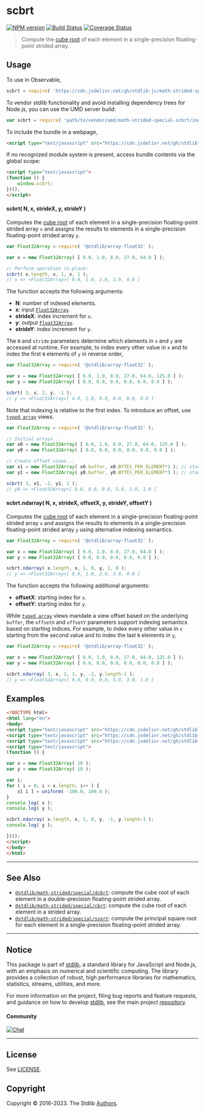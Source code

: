 <!--

@license Apache-2.0

Copyright (c) 2020 The Stdlib Authors.

Licensed under the Apache License, Version 2.0 (the "License");
you may not use this file except in compliance with the License.
You may obtain a copy of the License at

   http://www.apache.org/licenses/LICENSE-2.0

Unless required by applicable law or agreed to in writing, software
distributed under the License is distributed on an "AS IS" BASIS,
WITHOUT WARRANTIES OR CONDITIONS OF ANY KIND, either express or implied.
See the License for the specific language governing permissions and
limitations under the License.

-->

# scbrt

[![NPM version][npm-image]][npm-url] [![Build Status][test-image]][test-url] [![Coverage Status][coverage-image]][coverage-url] <!-- [![dependencies][dependencies-image]][dependencies-url] -->

> Compute the [cube root][@stdlib/math/base/special/cbrtf] of each element in a single-precision floating-point strided array.

<section class="intro">

</section>

<!-- /.intro -->



<section class="usage">

## Usage

To use in Observable,

```javascript
scbrt = require( 'https://cdn.jsdelivr.net/gh/stdlib-js/math-strided-special-scbrt@umd/browser.js' )
```

To vendor stdlib functionality and avoid installing dependency trees for Node.js, you can use the UMD server build:

```javascript
var scbrt = require( 'path/to/vendor/umd/math-strided-special-scbrt/index.js' )
```

To include the bundle in a webpage,

```html
<script type="text/javascript" src="https://cdn.jsdelivr.net/gh/stdlib-js/math-strided-special-scbrt@umd/browser.js"></script>
```

If no recognized module system is present, access bundle contents via the global scope:

```html
<script type="text/javascript">
(function () {
    window.scbrt;
})();
</script>
```

#### scbrt( N, x, strideX, y, strideY )

Computes the [cube root][@stdlib/math/base/special/cbrtf] of each element in a single-precision floating-point strided array `x` and assigns the results to elements in a single-precision floating-point strided array `y`.

```javascript
var Float32Array = require( '@stdlib/array-float32' );

var x = new Float32Array( [ 0.0, 1.0, 8.0, 27.0, 64.0 ] );

// Perform operation in-place:
scbrt( x.length, x, 1, x, 1 );
// x => <Float32Array>[ 0.0, 1.0, 2.0, 3.0, 4.0 ]
```

The function accepts the following arguments:

-   **N**: number of indexed elements.
-   **x**: input [`Float32Array`][@stdlib/array/float32].
-   **strideX**: index increment for `x`.
-   **y**: output [`Float32Array`][@stdlib/array/float32].
-   **strideY**: index increment for `y`.

The `N` and `stride` parameters determine which elements in `x` and `y` are accessed at runtime. For example, to index every other value in `x` and to index the first `N` elements of `y` in reverse order,

```javascript
var Float32Array = require( '@stdlib/array-float32' );

var x = new Float32Array( [ 0.0, 1.0, 8.0, 27.0, 64.0, 125.0 ] );
var y = new Float32Array( [ 0.0, 0.0, 0.0, 0.0, 0.0, 0.0 ] );

scbrt( 3, x, 2, y, -1 );
// y => <Float32Array>[ 4.0, 2.0, 0.0, 0.0, 0.0, 0.0 ]
```

Note that indexing is relative to the first index. To introduce an offset, use [`typed array`][@stdlib/array/float32] views.

```javascript
var Float32Array = require( '@stdlib/array-float32' );

// Initial arrays...
var x0 = new Float32Array( [ 0.0, 1.0, 8.0, 27.0, 64.0, 125.0 ] );
var y0 = new Float32Array( [ 0.0, 0.0, 0.0, 0.0, 0.0, 0.0 ] );

// Create offset views...
var x1 = new Float32Array( x0.buffer, x0.BYTES_PER_ELEMENT*1 ); // start at 2nd element
var y1 = new Float32Array( y0.buffer, y0.BYTES_PER_ELEMENT*3 ); // start at 4th element

scbrt( 3, x1, -2, y1, 1 );
// y0 => <Float32Array>[ 0.0, 0.0, 0.0, 5.0, 3.0, 1.0 ]
```

#### scbrt.ndarray( N, x, strideX, offsetX, y, strideY, offsetY )

Computes the [cube root][@stdlib/math/base/special/cbrtf] of each element in a single-precision floating-point strided array `x` and assigns the results to elements in a single-precision floating-point strided array `y` using alternative indexing semantics.

```javascript
var Float32Array = require( '@stdlib/array-float32' );

var x = new Float32Array( [ 0.0, 1.0, 8.0, 27.0, 64.0 ] );
var y = new Float32Array( [ 0.0, 0.0, 0.0, 0.0, 0.0 ] );

scbrt.ndarray( x.length, x, 1, 0, y, 1, 0 );
// y => <Float32Array>[ 0.0, 1.0, 2.0, 3.0, 4.0 ]
```

The function accepts the following additional arguments:

-   **offsetX**: starting index for `x`.
-   **offsetY**: starting index for `y`.

While [`typed array`][@stdlib/array/float32] views mandate a view offset based on the underlying `buffer`, the `offsetX` and `offsetY` parameters support indexing semantics based on starting indices. For example, to index every other value in `x` starting from the second value and to index the last `N` elements in `y`,

```javascript
var Float32Array = require( '@stdlib/array-float32' );

var x = new Float32Array( [ 0.0, 1.0, 8.0, 27.0, 64.0, 125.0 ] );
var y = new Float32Array( [ 0.0, 0.0, 0.0, 0.0, 0.0, 0.0 ] );

scbrt.ndarray( 3, x, 2, 1, y, -1, y.length-1 );
// y => <Float32Array>[ 0.0, 0.0, 0.0, 5.0, 3.0, 1.0 ]
```

</section>

<!-- /.usage -->

<section class="notes">

</section>

<!-- /.notes -->

<section class="examples">

## Examples

<!-- eslint no-undef: "error" -->

```html
<!DOCTYPE html>
<html lang="en">
<body>
<script type="text/javascript" src="https://cdn.jsdelivr.net/gh/stdlib-js/random-base-uniform@umd/browser.js"></script>
<script type="text/javascript" src="https://cdn.jsdelivr.net/gh/stdlib-js/array-float32@umd/browser.js"></script>
<script type="text/javascript" src="https://cdn.jsdelivr.net/gh/stdlib-js/math-strided-special-scbrt@umd/browser.js"></script>
<script type="text/javascript">
(function () {

var x = new Float32Array( 10 );
var y = new Float32Array( 10 );

var i;
for ( i = 0; i < x.length; i++ ) {
    x[ i ] = uniform( -100.0, 100.0 );
}
console.log( x );
console.log( y );

scbrt.ndarray( x.length, x, 1, 0, y, -1, y.length-1 );
console.log( y );

})();
</script>
</body>
</html>
```

</section>

<!-- /.examples -->

<!-- C interface documentation. -->



<!-- Section for related `stdlib` packages. Do not manually edit this section, as it is automatically populated. -->

<section class="related">

* * *

## See Also

-   <span class="package-name">[`@stdlib/math-strided/special/dcbrt`][@stdlib/math/strided/special/dcbrt]</span><span class="delimiter">: </span><span class="description">compute the cube root of each element in a double-precision floating-point strided array.</span>
-   <span class="package-name">[`@stdlib/math-strided/special/cbrt`][@stdlib/math/strided/special/cbrt]</span><span class="delimiter">: </span><span class="description">compute the cube root of each element in a strided array.</span>
-   <span class="package-name">[`@stdlib/math-strided/special/ssqrt`][@stdlib/math/strided/special/ssqrt]</span><span class="delimiter">: </span><span class="description">compute the principal square root for each element in a single-precision floating-point strided array.</span>

</section>

<!-- /.related -->

<!-- Section for all links. Make sure to keep an empty line after the `section` element and another before the `/section` close. -->


<section class="main-repo" >

* * *

## Notice

This package is part of [stdlib][stdlib], a standard library for JavaScript and Node.js, with an emphasis on numerical and scientific computing. The library provides a collection of robust, high performance libraries for mathematics, statistics, streams, utilities, and more.

For more information on the project, filing bug reports and feature requests, and guidance on how to develop [stdlib][stdlib], see the main project [repository][stdlib].

#### Community

[![Chat][chat-image]][chat-url]

---

## License

See [LICENSE][stdlib-license].


## Copyright

Copyright &copy; 2016-2023. The Stdlib [Authors][stdlib-authors].

</section>

<!-- /.stdlib -->

<!-- Section for all links. Make sure to keep an empty line after the `section` element and another before the `/section` close. -->

<section class="links">

[npm-image]: http://img.shields.io/npm/v/@stdlib/math-strided-special-scbrt.svg
[npm-url]: https://npmjs.org/package/@stdlib/math-strided-special-scbrt

[test-image]: https://github.com/stdlib-js/math-strided-special-scbrt/actions/workflows/test.yml/badge.svg?branch=main
[test-url]: https://github.com/stdlib-js/math-strided-special-scbrt/actions/workflows/test.yml?query=branch:main

[coverage-image]: https://img.shields.io/codecov/c/github/stdlib-js/math-strided-special-scbrt/main.svg
[coverage-url]: https://codecov.io/github/stdlib-js/math-strided-special-scbrt?branch=main

<!--

[dependencies-image]: https://img.shields.io/david/stdlib-js/math-strided-special-scbrt.svg
[dependencies-url]: https://david-dm.org/stdlib-js/math-strided-special-scbrt/main

-->

[chat-image]: https://img.shields.io/gitter/room/stdlib-js/stdlib.svg
[chat-url]: https://app.gitter.im/#/room/#stdlib-js_stdlib:gitter.im

[stdlib]: https://github.com/stdlib-js/stdlib

[stdlib-authors]: https://github.com/stdlib-js/stdlib/graphs/contributors

[umd]: https://github.com/umdjs/umd
[es-module]: https://developer.mozilla.org/en-US/docs/Web/JavaScript/Guide/Modules

[deno-url]: https://github.com/stdlib-js/math-strided-special-scbrt/tree/deno
[umd-url]: https://github.com/stdlib-js/math-strided-special-scbrt/tree/umd
[esm-url]: https://github.com/stdlib-js/math-strided-special-scbrt/tree/esm
[branches-url]: https://github.com/stdlib-js/math-strided-special-scbrt/blob/main/branches.md

[stdlib-license]: https://raw.githubusercontent.com/stdlib-js/math-strided-special-scbrt/main/LICENSE

[@stdlib/array/float32]: https://github.com/stdlib-js/array-float32/tree/umd

[@stdlib/math/base/special/cbrtf]: https://github.com/stdlib-js/math-base-special-cbrtf/tree/umd

<!-- <related-links> -->

[@stdlib/math/strided/special/dcbrt]: https://github.com/stdlib-js/math-strided-special-dcbrt/tree/umd

[@stdlib/math/strided/special/cbrt]: https://github.com/stdlib-js/math-strided-special-cbrt/tree/umd

[@stdlib/math/strided/special/ssqrt]: https://github.com/stdlib-js/math-strided-special-ssqrt/tree/umd

<!-- </related-links> -->

</section>

<!-- /.links -->
